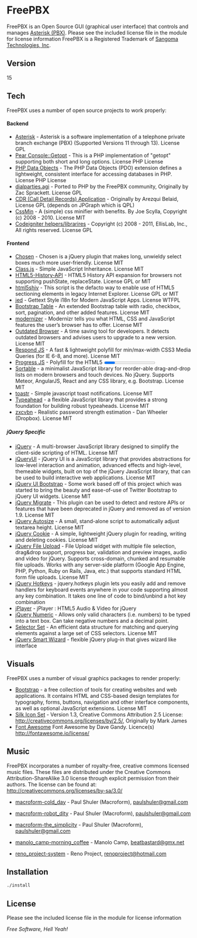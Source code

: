 FreePBX
=========

FreePBX is an Open Source GUI (graphical user interface) that controls and manages [Asterisk (PBX)].
Please see the included license file in the module for license information
FreePBX is a Registered Trademark of [Sangoma Technologies, Inc].

Version
----

15

Tech
-----------
FreePBX uses a number of open source projects to work properly:

#### Backend
* [Asterisk] - Asterisk is a software implementation of a telephone private branch exchange (PBX) (Supported Versions 11 through 13). License GPL
* [Pear Console::Getopt] - This is a PHP implementation of "getopt" supporting both short and long options. License PHP License
* [PHP Data Objects] - The PHP Data Objects (PDO) extension defines a lightweight, consistent interface for accessing databases in PHP. License PHP License
* [dialparties.agi] - Ported to PHP by the FreePBX community, Originally by Zac Sprackett.  License GPL
* [CDR (Call Detail Records) Application] - Originally by Arezqui Belaid, License GPL (depends on JPGraph which is QPL)
* [CssMin] - A (simple) css minifier with benefits. By Joe Scylla, Copyright (c) 2008 - 2010. License MIT
* [Codeigniter helpers/librarires] - Copyright (c) 2008 - 2011, EllisLab, Inc., All rights reserved. License GPL

#### Frontend
* [Chosen] - Chosen is a jQuery plugin that makes long, unwieldy select boxes much more user-friendly. License MIT
* [Class.js] - Simple JavaScript Inheritance. License MIT
* [HTML5-History-API] - HTML5 History API expansion for browsers not supporting pushState, replaceState. License GPL or MIT
* [html5shiv] - This script is the defacto way to enable use of HTML5 sectioning elements in legacy Internet Explorer. License GPL or MIT
* [jed] - Gettext Style i18n for Modern JavaScript Apps. License WTFPL
* [Bootstrap Table] - An extended Bootstrap table with radio, checkbox, sort, pagination, and other added features. License MIT
* [modernizer] - Modernizr tells you what HTML, CSS and JavaScript features the user’s browser has to offer. License MIT
* [Outdated Browser] - A time saving tool for developers. It detects outdated browsers and advises users to upgrade to a new version. License MIT
* [Respond JS] - A fast & lightweight polyfill for min/max-width CSS3 Media Queries (for IE 6-8, and more). License MIT
* [Progress JS] - Polyfill for the HTML5 <progress> element. License MIT
* [Sortable] - a minimalist JavaScript library for reorder-able drag-and-drop lists on modern browsers and touch devices. No jQuery. Supports Meteor, AngularJS, React and any CSS library, e.g. Bootstrap. License MIT
* [toastr] - Simple javascript toast notifications. License MIT
* [Typeahead] - a flexible JavaScript library that provides a strong foundation for building robust typeaheads. License MIT
* [zxcvbn] - Realistic password strength estimation - Dan Wheeler (Dropbox). License MIT

##### jQuery Specific
* [jQuery] - A multi-browser JavaScript library designed to simplify the client-side scripting of HTML. License MIT
* [jQueryUI] - jQuery UI is a JavaScript library that provides abstractions for low-level interaction and animation, advanced effects and high-level, themeable widgets, built on top of the jQuery JavaScript library, that can be used to build interactive web applications. License MIT
* [jQuery UI Bootstrap] - Some work based off of this project which was started to bring the beauty and ease-of-use of Twitter Bootstrap to jQuery UI widgets. License MIT
* [jQuery Migrate] - This plugin can be used to detect and restore APIs or features that have been deprecated in jQuery and removed as of version 1.9. License MIT
* [jQuery Autosize] - A small, stand-alone script to automatically adjust textarea height. License MIT
* [jQuery Cookie] - A simple, lightweight jQuery plugin for reading, writing and deleting cookies. License MIT
* [jQuery File Upload] - File Upload widget with multiple file selection, drag&drop support, progress bar, validation and preview images, audio and video for jQuery. Supports cross-domain, chunked and resumable file uploads. Works with any server-side platform (Google App Engine, PHP, Python, Ruby on Rails, Java, etc.) that supports standard HTML form file uploads. License MIT
* [jQuery Hotkeys] - jquery.hotkeys plugin lets you easily add and remove handlers for keyboard events anywhere in your code supporting almost any key combination. It takes one line of code to bind/unbind a hot key combination
* [jPlayer] - jPlayer : HTML5 Audio & Video for jQuery
* [jQuery Numeric] - Allows only valid characters (i.e. numbers) to be typed into a text box. Can take negative numbers and a decimal point.
* [Selector Set] - An efficient data structure for matching and querying elements against a large set of CSS selectors. License MIT
* [jQuery Smart Wizard] - flexible jQuery plug-in that gives wizard like interface

Visuals
-----------
FreePBX uses a number of visual graphics packages to render properly:
* [Bootstrap] - a free collection of tools for creating websites and web applications. It contains HTML and CSS-based design templates for typography, forms, buttons, navigation and other interface components, as well as optional JavaScript extensions. License MIT
* [Silk Icon Set] - Version 1.3, Creative Commons Attribution 2.5 License: http://creativecommons.org/licenses/by/2.5/, Originally by Mark James
* [Font Awesome] Font Awesome by Dave Gandy. Licence(s) http://fontawesome.io/license/

Music
-----------
FreePBX incorporates a number of royalty-free, creative commons licensed music files. These files are distributed under the Creative Commons Attribution-ShareAlike 3.0 license through explicit permission from their authors. The license can be found at: http://creativecommons.org/licenses/by-sa/3.0/

* [macroform-cold_day] - Paul Shuler (Macroform), paulshuler@gmail.com

* [macroform-robot_dity] - Paul Shuler (Macroform), paulshuler@gmail.com

* [macroform-the_simplicity] - Paul Shuler (Macroform), paulshuler@gmail.com

* [manolo_camp-morning_coffee] - Manolo Camp, beatbastard@gmx.net

* [reno_project-system] - Reno Project, renoproject@hotmail.com

Installation
--------------

```sh
./install
```

License
----
Please see the included license file in the module for license information

*Free Software, Hell Yeah!*

  [asterisk]: http://www.asterisk.org
  [jQueryUI]: http://jqueryui.com
  [jQuery]: http://jquery.com
  [jQuery-migrate]: https://github.com/jquery/jquery-migrate/
  [dialparties.agi]: http://www.sprackett.com
  [CDR (Call Detail Records) Application]: http://www.asterisk-stats.org
  [spandsp]: http://opencall.org
  [Silk Icon Set]: http://www.famfamfam.com/lab/icons/silk/
  [CssMin]: http://opensource.org/licenses/mit-license.php
  [Codeigniter helpers/librarires]: http://codeigniter.com/user_guide/license.html
  [macroform-cold_day]: http://macroform.bandcamp.com/
  [macroform-robot_dity]: http://macroform.bandcamp.com/
  [macroform-the_simplicity]: http://macroform.bandcamp.com/
  [manolo_camp-morning_coffee]: http://ccmixter.org/people/ManoloCamp
  [reno_project-system]: http://www.jamendo.com/en/album/23661
  [pear db]: http://pear.php.net/package/DB
  [pear console::getopt]: http://pear.php.net/package/Console_Getopt
  [bootstrap]: http://getbootstrap.com
  [jQuery UI Bootstrap]: https://github.com/addyosmani/jquery-ui-bootstrap
  [Bootstrap table]: http://bootstrap-table.wenzhixin.net.cn/
  [zxcvbn]: https://github.com/dropbox/zxcvbn
  [Font Awesome]: http://fontawesome.io
  [Chosen]: https://harvesthq.github.io/chosen/
  [Class.js]: http://ejohn.org/blog/simple-javascript-inheritance/
  [HTML5-History-API]: https://github.com/devote/HTML5-History-API
  [html5shiv]: https://github.com/afarkas/html5shiv
  [jed]: https://slexaxton.github.io/Jed/
  [jquery Autosize]: http://www.jacklmoore.com/autosize/
  [jquery cookie]: https://github.com/carhartl/jquery-cookie
  [jQuery File Upload]: https://github.com/blueimp/jQuery-File-Upload
  [jQuery hotkeys]: https://github.com/tzuryby/jquery.hotkeys
  [jPlayer]: http://jplayer.org/
  [jQuery Numeric]: https://github.com/SamWM/jQuery-Plugins/tree/master/numeric/
  [Selector Set]: https://github.com/josh/selector-set
  [jQuery Smart Wizard]: https://github.com/mstratman/jQuery-Smart-Wizard
  [jQuery Migrate]: https://github.com/jquery/jquery-migrate/
  [Sangoma Technologies, Inc]: http://www.sangoma.com/
  [modernizer]: https://modernizr.com/
  [outdated browser]: http://outdatedbrowser.com/en
  [Respond JS]: https://github.com/scottjehl/Respond
  [Progress JS]: https://github.com/LeaVerou/HTML5-Progress-polyfill
  [Sortable]: https://github.com/RubaXa/Sortable
  [toastr]: http://www.toastrjs.com/
  [typeahead]: https://twitter.github.io/typeahead.js/
  [PHP Data Objects]: http://php.net/manual/en/intro.pdo.php
  [Asterisk (PBX)]: http://www.asterisk.org
